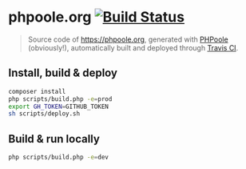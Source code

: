 # phpoole.org [![Build Status](https://travis-ci.org/PHPoole/phpoole.github.io.svg?branch=master)](https://travis-ci.org/PHPoole/phpoole.github.io)

> Source code of https://phpoole.org, generated with [PHPoole](https://github.com/PHPoole/) (obviously!), automatically built and deployed through [Travis CI](https://travis-ci.org/PHPoole/phpoole.github.io).

## Install, build & deploy
```bash
composer install
php scripts/build.php -e=prod
export GH_TOKEN=GITHUB_TOKEN
sh scripts/deploy.sh
```

## Build & run locally
```bash
php scripts/build.php -e=dev
```
